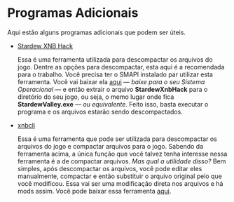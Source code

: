 # Programas Adicionais

Aqui estão alguns programas adicionais que podem ser úteis.

- [Stardew XNB Hack](https://github.com/Pathoschild/StardewXnbHack)

    Essa é uma ferramenta utilizada para descompactar os arquivos do jogo. Dentre as opções para descompactar, esta aqui é a recomendada para o trabalho. Você precisa ter o SMAPI instalado par utilizar esta ferramenta. Você vai baixar ela [aqui](https://github.com/Pathoschild/StardewXnbHack/releases/latest) — *baixe para o seu Sistema Operacional* — e então extrair o arquivo **StardewXnbHack** para o diretório do seu jogo, ou seja, o memo lugar onde fica **StardewValley.exe** — *ou equivalente*. Feito isso, basta executar o programa e os arquivos estarão sendo descompactados.

- [xnbcli](https://github.com/LeonBlade/xnbcli)

    Essa é uma ferramenta que pode ser utilizada para descompactar os arquivos do jogo e compactar arquivos para o jogo. Sabendo da ferramenta acima, a única função que você talvez tenha interesse nessa ferramenta é a de compactar arquivos. *Mas qual a utilidade disso?* Bem simples, após descompactar os arquivos, você pode editar eles manualmente, compactar e então substituir o arquivo original pelo que você modificou. Essa vai ser uma modificação direta nos arquivos e há mods assim. Você pode baixar essa ferramenta [aqui](https://github.com/LeonBlade/xnbcli/releases/latest).

